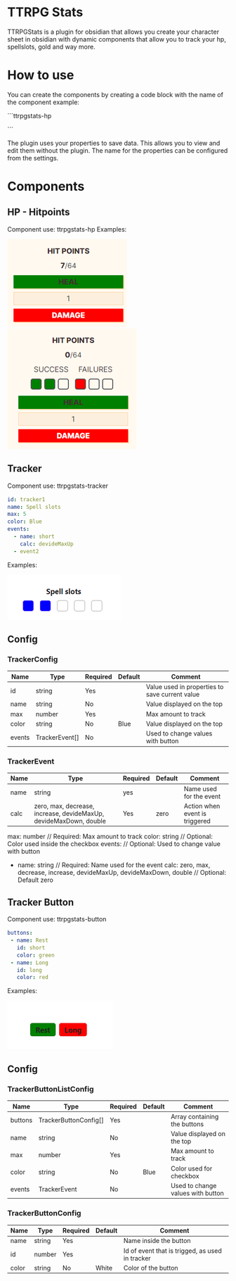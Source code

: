 # TTRPG Stats 
TTRPGStats is a plugin for obsidian that allows you create your character sheet in obsidian with dynamic components that allow you to track your hp, spellslots, gold and way more.

# How to use
You can create the components by creating a code block with the name of the component example:

 \```ttrpgstats-hp

 \```

 The plugin uses your properties to save data. This allows you to view and edit them without the plugin. The name for the properties can be configured from the settings.

# Components
## HP - Hitpoints
Component use: ttrpgstats-hp
Examples:

![hp component](docs/resources/images/hp.png)
![hp with death save componenent](docs/resources/images/hp-deathsaves.png)


## Tracker
Component use:
ttrpgstats-tracker
```yaml
id: tracker1 
name: Spell slots
max: 5 
color: Blue
events:
  - name: short
    calc: devideMaxUp
  - event2
```
Examples:

![tracker](docs/resources/images/tracker.png)

## Config
### TrackerConfig
| Name   | Type           | Required | Default | Comment                                        |
|--------|----------------|----------|---------|------------------------------------------------|
| id     | string         | Yes      |         | Value used in properties to save current value |
| name   | string         | No       |         | Value displayed on the top                     |
| max    | number         | Yes      |         | Max amount to track                            |
| color  | string         | No       | Blue    | Value displayed on the top                     |
| events | TrackerEvent[] | No       |         | Used to change values with button              |

### TrackerEvent
| Name | Type                                                              | Required | Default | Comment                        |
|------|-------------------------------------------------------------------|----------|---------|--------------------------------|
| name | string                                                            | yes      |         | Name used for the event        |
| calc | zero, max, decrease, increase, devideMaxUp, devideMaxDown, double | Yes      | zero    | Action when event is triggered |

max: number // Required: Max amount to track
color: string // Optional: Color used inside the checkbox
events: // Optional: Used to change value with button
  - name: string // Required: Name used for the event
    calc: zero, max, decrease, increase, devideMaxUp, devideMaxDown, double // Optional: Default zero 

## Tracker Button
Component use:
ttrpgstats-button
```yaml
buttons:
 - name: Rest
   id: short
   color: green
 - name: Long
   id: long
   color: red
```

Examples: 

![tracker-buttons](docs/resources/images/tracker-buttons.png)

## Config
### TrackerButtonListConfig
| Name    | Type                  | Required | Default | Comment                           |
|---------|-----------------------|----------|---------|-----------------------------------|
| buttons | TrackerButtonConfig[] | Yes      |         | Array containing the buttons      |
| name    | string                | No       |         | Value displayed on the top        |
| max     | number                | Yes      |         | Max amount to track               |
| color   | string                | No       | Blue    | Color used for checkbox           |
| events  | TrackerEvent          | No       |         | Used to change values with button |

### TrackerButtonConfig
| Name  | Type   | Required | Default | Comment                                         |
|-------|--------|----------|---------|-------------------------------------------------|
| name  | string | Yes      |         | Name inside the button                          |
| id    | number | Yes      |         | Id of event that is trigged, as used in tracker |
| color | string | No       | White   | Color of the button                             |
